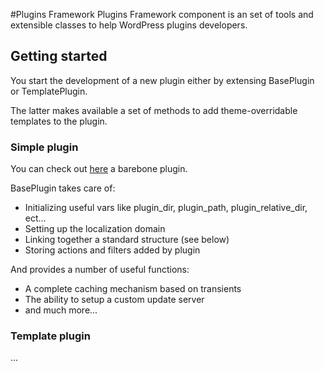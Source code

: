 #Plugins Framework
Plugins Framework component is an set of tools and extensible classes to help WordPress plugins developers.

## Getting started

You start the development of a new plugin either by extensing BasePlugin or TemplatePlugin. 

The latter makes available a set of methods to add theme-overridable templates to the plugin.

### Simple plugin

You can check out [here](#) a barebone plugin.

BasePlugin takes care of:

- Initializing useful vars like plugin_dir, plugin_path, plugin_relative_dir, ect...
- Setting up the localization domain
- Linking together a standard structure (see below)
- Storing actions and filters added by plugin

And provides a number of useful functions:

- A complete caching mechanism based on transients
- The ability to setup a custom update server
- and much more...

### Template plugin

...